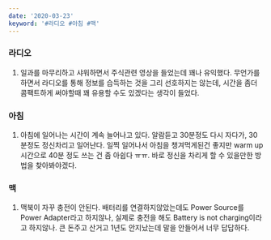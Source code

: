 ```yaml
---
date: '2020-03-23'
keyword: '#라디오 #아침 #맥'
---
```


### 라디오
1. 일과를 마무리하고 샤워하면서 주식관련 영상을 들었는데 꽤나 유익했다. 무언가를 하면서 라디오를 통해 정보를 습득하는 것을 그리 선호하지는 않는데, 시간을 좀더 콤팩트하게 써야할때 꽤 유용할 수도 있겠다는 생각이 들었다. 


### 아침
1. 아침에 일어나는 시간이 계속 늘어나고 있다. 알람듣고 30분정도 다시 자다가, 30분정도 정신차리고 일어난다. 일찍 일어나서 아침을 챙겨먹게된건 좋지만 warm up 시간으로 40분 정도 쓰는 건 좀 아쉽다 ㅠㅠ. 바로 정신을 차리게 할 수 있을만한 방법을 찾아봐야겠다. 

### 맥
1. 맥북이 자꾸 충전이 안된다. 배터리를 연결하지않았는데도 Power Source를 Power Adapter라고 하지않나, 실제로 충전을 해도 Battery is not charging이라고 하지않나. 큰 돈주고 산거고 1년도 안지났는데 말을 안들어서 너무 답답하다. 
